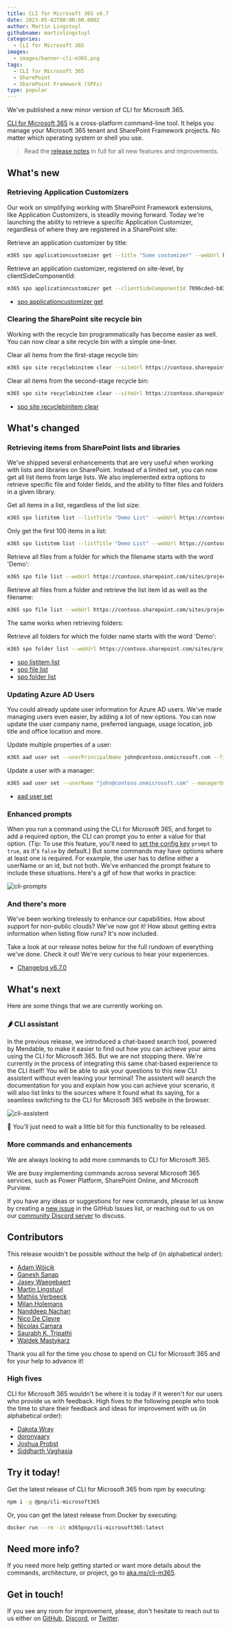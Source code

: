 ```yaml
---
title: CLI for Microsoft 365 v6.7
date: 2023-05-02T08:00:00.000Z
author: Martin Lingstuyl
githubname: martinlingstuyl
categories:
  - CLI for Microsoft 365
images:
  - images/banner-cli-m365.png
tags:
  - CLI for Microsoft 365
  - SharePoint
  - SharePoint Framework (SPFx)
type: popular
---
```


We've published a new minor version of CLI for Microsoft 365. 

[CLI for Microsoft 365](https://aka.ms/cli-m365) is a cross-platform command-line tool. It helps you manage your Microsoft 365 tenant and SharePoint Framework projects. No matter which operating system or shell you use.

> Read the [release notes](https://aka.ms/cli-m365/notes) in full for all new features and improvements.
 
## What's new

### Retrieving Application Customizers

Our work on simplifying working with SharePoint Framework extensions, like Application Customizers, is steadily moving forward. Today we're launching the ability to retrieve a specific Application Customizer, regardless of where they are registered in a SharePoint site: 

Retrieve an application customizer by title:

```sh
m365 spo applicationcustomizer get --title "Some customizer" --webUrl https://contoso.sharepoint.com/sites/sales
```


Retrieve an application customizer, registered on site-level, by clientSideComponentId:

```sh
m365 spo applicationcustomizer get --clientSideComponentId 7096cded-b83d-4eab-96f0-df477ed7c0bc --webUrl https://contoso.sharepoint.com/sites/sales --scope site
```

- [spo applicationcustomizer get](https://pnp.github.io/cli-microsoft365/cmd/spo/applicationcustomizer/applicationcustomizer-get/)

### Clearing the SharePoint site recycle bin

Working with the recycle bin programmatically has become easier as well. You can now clear a site recycle bin with a simple one-liner.

Clear all items from the first-stage recycle bin:

```sh
m365 spo site recyclebinitem clear --siteUrl https://contoso.sharepoint.com/sites/sales
```

Clear all items from the second-stage recycle bin:

```sh
m365 spo site recyclebinitem clear --siteUrl https://contoso.sharepoint.com/sites/sales --secondary
```

- [spo site recyclebinitem clear](https://pnp.github.io/cli-microsoft365/cmd/spo/site/site-recyclebinitem-clear/)

## What's changed

### Retrieving items from SharePoint lists and libraries

We've shipped several enhancements that are very useful when working with lists and libraries on SharePoint. Instead of a limited set, you can now get all list items from large lists. We also implemented extra options to retrieve specific file and folder fields, and the ability to filter files and folders in a given library.

Get all items in a list, regardless of the list size:

```sh
m365 spo listitem list --listTitle "Demo List" --webUrl https://contoso.sharepoint.com/sites/project-x
```

Only get the first 100 items in a list:

```sh
m365 spo listitem list --listTitle "Demo List" --webUrl https://contoso.sharepoint.com/sites/project-x --pageSize 100
```

Retrieve all files from a folder for which the filename starts with the word 'Demo':

```sh
m365 spo file list --webUrl https://contoso.sharepoint.com/sites/project-x --folder 'Shared Documents' --filter "startswith(Name, 'Demo')" --recursive
```

Retrieve all files from a folder and retrieve the list item Id as well as the filename:

```sh
m365 spo file list --webUrl https://contoso.sharepoint.com/sites/project-x --folder 'Shared Documents' --fields "ListItemAllFields/Id,Name" --recursive
```

The same works when retrieving folders:

Retrieve all folders for which the folder name starts with the word 'Demo':

```sh
m365 spo folder list --webUrl https://contoso.sharepoint.com/sites/project-x --parentFolderUrl 'Shared Documents' --filter "startswith(Name, 'Demo')" --recursive
```

- [spo listitem list](https://pnp.github.io/cli-microsoft365/cmd/spo/listitem/listitem-list/)
- [spo file list](https://pnp.github.io/cli-microsoft365/cmd/spo/file/file-list/)
- [spo folder list](https://pnp.github.io/cli-microsoft365/cmd/spo/folder/folder-list/)

### Updating Azure AD Users

You could already update user information for Azure AD users. We've made managing users even easier, by adding a lot of new options. You can now update the user company name, preferred language, usage location, job title and office location and more. 

Update multiple properties of a user:

```sh
m365 aad user set --userPrincipalName john@contoso.onmicrosoft.com --firstName John --lastName Doe --jobTitle "Sales Manager" --companyName Contoso --department Sales --officeLocation "New York"
```

Update a user with a manager:

```sh
m365 aad user set --userName "john@contoso.onmicrosoft.com" --managerUserName "adele@contoso.com"
```

- [aad user set](https://pnp.github.io/cli-microsoft365/cmd/aad/user/user-set/)

### Enhanced prompts

When you run a command using the CLI for Microsoft 365, and forget to add a required option, the CLI can prompt you to enter a value for that option. (Tip: To use this feature, you'll need to [set the config key](https://pnp.github.io/cli-microsoft365/cmd/cli/config/config-set/) `prompt` to `true`, as it's `false` by default.) But some commands may have options where at least one is required. For example, the user has to define either a userName or an id, but not both. We've enhanced the prompt feature to include these situations. Here's a gif of how that works in practice:

![cli-prompts](./images/cli-prompts.gif) 

### And there's more

We've been working tirelessly to enhance our capabilities. How about support for non-public clouds? We've now got it! How about getting extra information when listing flow runs? It's now included.

Take a look at our release notes below for the full rundown of everything we've done. Check it out! We're very curious to hear your experiences.

- [Changelog v6.7.0](https://pnp.github.io/cli-microsoft365/about/release-notes/#v670)

## What's next

Here are some things that we are currently working on.

### 🌶️ CLI assistant

In the previous release, we introduced a chat-based search tool, powered by Mendable, to make it easier to find out how you can achieve your aims using the CLI for Microsoft 365. But we are not stopping there. We're currently in the process of integrating this same chat-based experience to the CLI itself! You will be able to ask your questions to this new CLI assistent without even leaving your terminal! The assistent will search the documentation for you and explain how you can achieve your scenario, it will also list links to the sources where it found what its saying, for a seamless switching to the CLI for Microsoft 365 website in the browser.

![cli-assistent](./images/cli-assistent.gif)

🥁 You'll just need to wait a little bit for this functionality to be released.

### More commands and enhancements

We are always looking to add more commands to CLI for Microsoft 365. 

We are busy implementing commands across several Microsoft 365 services, such as Power Platform, SharePoint Online, and Microsoft Purview.

If you have any ideas or suggestions for new commands, please let us know by creating a [new issue](https://github.com/pnp/cli-microsoft365/issues/new?assignees=&labels=&template=new-command.yml&title=New+command%3A+%3Cshort+description%3E) in the GitHub Issues list, or reaching out to us on our [community Discord server](https://aka.ms/cli-m365/discord) to discuss.

## Contributors

This release wouldn't be possible without the help of (in alphabetical order):

- [Adam Wójcik](https://github.com/Adam-it)
- [Ganesh Sanap](https://github.com/ganesh-sanap)
- [Jasey Waegebaert](https://github.com/Jwaegebaert)
- [Martin Lingstuyl](https://github.com/martinlingstuyl)
- [Mathijs Verbeeck](https://github.com/MathijsVerbeeck)
- [Milan Holemans](https://github.com/milanholemans)
- [Nanddeep Nachan](https://github.com/nanddeepn)
- [Nico De Cleyre](https://github.com/nicodecleyre)
- [Nicolas Camara](https://github.com/nickscamara)
- [Saurabh K. Tripathi](https://github.com/Saurabh7019)
- [Waldek Mastykarz](https://github.com/waldekmastykarz)

Thank you all for the time you chose to spend on CLI for Microsoft 365 and for your help to advance it!

### High fives

CLI for Microsoft 365 wouldn't be where it is today if it weren't for our users who provide us with feedback. High fives to the following people who took the time to share their feedback and ideas for improvement with us (in alphabetical order):

- [Dakota Wray](https://github.com/DakotaWray2)
- [doronyaary](https://github.com/doronyaary)
- [Joshua Probst](https://github.com/joshua-probst)
- [Siddharth Vaghasia](https://github.com/siddharth-vaghasia)

## Try it today!

Get the latest release of CLI for Microsoft 365 from npm by executing:

```bash
npm i -g @pnp/cli-microsoft365
```

Or, you can get the latest release from Docker by executing:

```bash
docker run --rm -it m365pnp/cli-microsoft365:latest
```

## Need more info?

If you need more help getting started or want more details about the commands, architecture, or project, go to [aka.ms/cli-m365](https://aka.ms/cli-m365).

## Get in touch!

If you see any room for improvement, please, don't hesitate to reach out to us either on [GitHub](https://github.com/pnp/cli-microsoft365/issues), [Discord](https://aka.ms/cli-m365/discord), or [Twitter](https://twitter.com/climicrosoft365).
